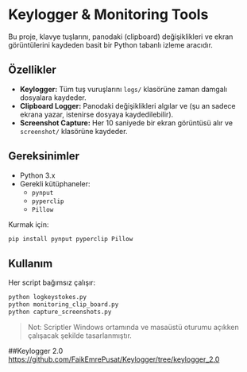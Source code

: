 # Keylogger & Monitoring Tools

Bu proje, klavye tuşlarını, panodaki (clipboard) değişiklikleri ve ekran görüntülerini kaydeden basit bir Python tabanlı izleme aracıdır.

## Özellikler

- **Keylogger:** Tüm tuş vuruşlarını `logs/` klasörüne zaman damgalı dosyalara kaydeder.
- **Clipboard Logger:** Panodaki değişiklikleri algılar ve (şu an sadece ekrana yazar, istenirse dosyaya kaydedilebilir).
- **Screenshot Capture:** Her 10 saniyede bir ekran görüntüsü alır ve `screenshot/` klasörüne kaydeder.

## Gereksinimler

- Python 3.x
- Gerekli kütüphaneler:
  - `pynput`
  - `pyperclip`
  - `Pillow`

Kurmak için:
```bash
pip install pynput pyperclip Pillow
```

## Kullanım

Her script bağımsız çalışır:

```bash
python logkeystokes.py
python monitoring_clip_board.py
python capture_screenshots.py
```

> Not: Scriptler Windows ortamında ve masaüstü oturumu açıkken çalışacak şekilde tasarlanmıştır.


##Keylogger 2.0
https://github.com/FaikEmrePusat/Keylogger/tree/keylogger_2.0
